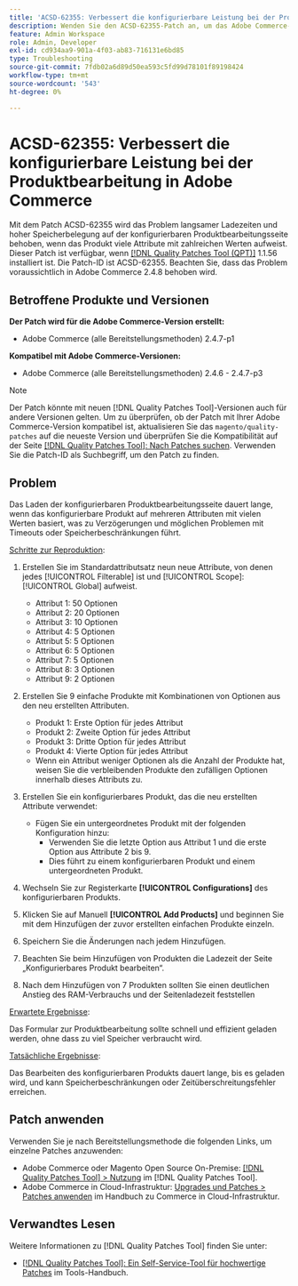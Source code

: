 ```yaml
---
title: 'ACSD-62355: Verbessert die konfigurierbare Leistung bei der Produktbearbeitung in Adobe Commerce'
description: Wenden Sie den ACSD-62355-Patch an, um das Adobe Commerce-Problem zu beheben, bei dem die konfigurierbare Produktbearbeitungsseite langsam geladen wird, wenn das Produkt auf vielen Attributen mit vielen Werten basiert.
feature: Admin Workspace
role: Admin, Developer
exl-id: cd934aa9-901a-4f03-ab83-716131e6bd85
type: Troubleshooting
source-git-commit: 7fdb02a6d89d50ea593c5fd99d78101f89198424
workflow-type: tm+mt
source-wordcount: '543'
ht-degree: 0%

---
```


# ACSD-62355: Verbessert die konfigurierbare Leistung bei der Produktbearbeitung in Adobe Commerce

Mit dem Patch ACSD-62355 wird das Problem langsamer Ladezeiten und hoher Speicherbelegung auf der konfigurierbaren Produktbearbeitungsseite behoben, wenn das Produkt viele Attribute mit zahlreichen Werten aufweist. Dieser Patch ist verfügbar, wenn [[!DNL Quality Patches Tool (QPT)]](/help/tools/quality-patches-tool/quality-patches-tool-to-self-serve-quality-patches.md) 1.1.56 installiert ist. Die Patch-ID ist ACSD-62355. Beachten Sie, dass das Problem voraussichtlich in Adobe Commerce 2.4.8 behoben wird.

## Betroffene Produkte und Versionen

**Der Patch wird für die Adobe Commerce-Version erstellt:**

* Adobe Commerce (alle Bereitstellungsmethoden) 2.4.7-p1

**Kompatibel mit Adobe Commerce-Versionen:**

* Adobe Commerce (alle Bereitstellungsmethoden) 2.4.6 - 2.4.7-p3

>[!NOTE]
>
>Der Patch könnte mit neuen [!DNL Quality Patches Tool]-Versionen auch für andere Versionen gelten. Um zu überprüfen, ob der Patch mit Ihrer Adobe Commerce-Version kompatibel ist, aktualisieren Sie das `magento/quality-patches` auf die neueste Version und überprüfen Sie die Kompatibilität auf der Seite [[!DNL Quality Patches Tool]: Nach Patches suchen](https://experienceleague.adobe.com/tools/commerce-quality-patches/index.html?lang=de). Verwenden Sie die Patch-ID als Suchbegriff, um den Patch zu finden.

## Problem

Das Laden der konfigurierbaren Produktbearbeitungsseite dauert lange, wenn das konfigurierbare Produkt auf mehreren Attributen mit vielen Werten basiert, was zu Verzögerungen und möglichen Problemen mit Timeouts oder Speicherbeschränkungen führt.

<u>Schritte zur Reproduktion</u>:

1. Erstellen Sie im Standardattributsatz neun neue Attribute, von denen jedes [!UICONTROL Filterable] ist und [!UICONTROL Scope]: [!UICONTROL Global] aufweist.
   * Attribut 1: 50 Optionen
   * Attribut 2: 20 Optionen
   * Attribut 3: 10 Optionen
   * Attribut 4: 5 Optionen
   * Attribut 5: 5 Optionen
   * Attribut 6: 5 Optionen
   * Attribut 7: 5 Optionen
   * Attribut 8: 3 Optionen
   * Attribut 9: 2 Optionen

1. Erstellen Sie 9 einfache Produkte mit Kombinationen von Optionen aus den neu erstellten Attributen.
   * Produkt 1: Erste Option für jedes Attribut
   * Produkt 2: Zweite Option für jedes Attribut
   * Produkt 3: Dritte Option für jedes Attribut
   * Produkt 4: Vierte Option für jedes Attribut
   * Wenn ein Attribut weniger Optionen als die Anzahl der Produkte hat, weisen Sie die verbleibenden Produkte den zufälligen Optionen innerhalb dieses Attributs zu.

1. Erstellen Sie ein konfigurierbares Produkt, das die neu erstellten Attribute verwendet:
   * Fügen Sie ein untergeordnetes Produkt mit der folgenden Konfiguration hinzu:
      * Verwenden Sie die letzte Option aus Attribut 1 und die erste Option aus Attribute 2 bis 9.
      * Dies führt zu einem konfigurierbaren Produkt und einem untergeordneten Produkt.
1. Wechseln Sie zur Registerkarte **[!UICONTROL Configurations]** des konfigurierbaren Produkts.
1. Klicken Sie auf Manuell **[!UICONTROL Add Products]** und beginnen Sie mit dem Hinzufügen der zuvor erstellten einfachen Produkte einzeln.
1. Speichern Sie die Änderungen nach jedem Hinzufügen.
1. Beachten Sie beim Hinzufügen von Produkten die Ladezeit der Seite „Konfigurierbares Produkt bearbeiten“.
1. Nach dem Hinzufügen von 7 Produkten sollten Sie einen deutlichen Anstieg des RAM-Verbrauchs und der Seitenladezeit feststellen

<u>Erwartete Ergebnisse</u>:

Das Formular zur Produktbearbeitung sollte schnell und effizient geladen werden, ohne dass zu viel Speicher verbraucht wird.

<u>Tatsächliche Ergebnisse</u>:

Das Bearbeiten des konfigurierbaren Produkts dauert lange, bis es geladen wird, und kann Speicherbeschränkungen oder Zeitüberschreitungsfehler erreichen.

## Patch anwenden

Verwenden Sie je nach Bereitstellungsmethode die folgenden Links, um einzelne Patches anzuwenden:

* Adobe Commerce oder Magento Open Source On-Premise: [[!DNL Quality Patches Tool] > Nutzung](/help/tools/quality-patches-tool/usage.md) im [!DNL Quality Patches Tool].
* Adobe Commerce in Cloud-Infrastruktur: [Upgrades und Patches > Patches anwenden](https://experienceleague.adobe.com/docs/commerce-cloud-service/user-guide/develop/upgrade/apply-patches.html?lang=de) im Handbuch zu Commerce in Cloud-Infrastruktur.

## Verwandtes Lesen

Weitere Informationen zu [!DNL Quality Patches Tool] finden Sie unter:

* [[!DNL Quality Patches Tool]: Ein Self-Service-Tool für hochwertige Patches](/help/tools/quality-patches-tool/quality-patches-tool-to-self-serve-quality-patches.md) im Tools-Handbuch.
